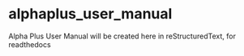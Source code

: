 # alphaplus_user_manual
Alpha Plus User Manual will be created here in reStructuredText, for readthedocs
